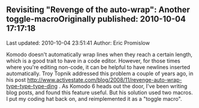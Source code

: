 ## Revisiting "Revenge of the auto-wrap": Another toggle-macroOriginally published: 2010-10-04 17:17:18 
Last updated: 2010-10-04 23:51:41 
Author: Eric Promislow 
 
Komodo doesn't automatically wrap lines when they reach a certain length, which is a good trait to have in a code editor. However, for those times where you're editing non-code, it can be helpful to have newlines inserted automatically. Troy Topnik addressed this problem a couple of years ago, in his post http://www.activestate.com/blog/2008/11/revenge-auto-wrap-type-type-type-ding . As Komodo 6 heads out the door, I've been writing blog posts, and found this feature useful. But his solution used two macros. I put my coding hat back on, and reimplemented it as a "toggle macro".